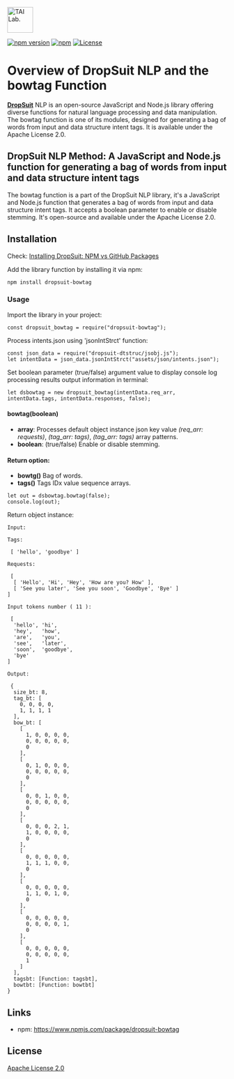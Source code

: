 [<img alt="TAI Lab." width="59px" src="https://github.com/ladooniani/tailab/blob/master/assets/tai_lab_terbinari_cbm_project_logo.png" />](https://github.com/ladooniani/DropSuit/blob/main/DropSuit.md)

[![npm version](https://img.shields.io/npm/v/dropsuit-bowtag.svg?style=flat)](https://www.npmjs.com/package/dropsuit-bowtag) [![npm](https://img.shields.io/npm/dt/dropsuit-bowtag.svg?style=flat-square)](https://www.npmjs.com/package/dropsuit-bowtag) [![License](https://img.shields.io/npm/l/dropsuit-bowtag.svg)](https://www.npmjs.com/package/dropsuit-bowtag)

# Overview of DropSuit NLP and the bowtag Function

[**DropSuit**](https://github.com/ladooniani/DropSuit/blob/main/DropSuit.md) NLP is an open-source JavaScript and Node.js library offering diverse functions for natural language processing and data manipulation. The bowtag function is one of its modules, designed for generating a bag of words from input and data structure intent tags. It is available under the Apache License 2.0.

## DropSuit NLP Method: A JavaScript and Node.js function for generating a bag of words from input and data structure intent tags

The bowtag function is a part of the DropSuit NLP library, it's a JavaScript and Node.js function that generates a bag of words from input and data structure intent tags. It accepts a boolean parameter to enable or disable stemming. It's open-source and available under the Apache License 2.0.

## Installation

Check: [Installing DropSuit: NPM vs GitHub Packages](https://github.com/ladooniani/DropSuit/blob/main/Installation.md)

Add the library function by installing it via npm:

```
npm install dropsuit-bowtag
```

### Usage

Import the library in your project:

```
const dropsuit_bowtag = require("dropsuit-bowtag");

```

Process intents.json using 'jsonIntStrct' function:

```
const json_data = require("dropsuit-dtstruc/jsobj.js");
let intentData = json_data.jsonIntStrct("assets/json/intents.json");
```

Set boolean parameter (true/false) argument value to display console log processing results output information in terminal:

```
let dsbowtag = new dropsuit_bowtag(intentData.req_arr, intentData.tags, intentData.responses, false);
```

#### bowtag(boolean)

- **array**: Processes default object instance json key value _(req_arr: requests)_, _(tag_arr: tags)_, _(tag_arr: tags)_ array patterns.
- **boolean**: (true/false) Enable or disable stemming.

#### Return option:

- **bowtg()** Bag of words.
- **tags()** Tags IDx value sequence arrays.

```
let out = dsbowtag.bowtag(false);
console.log(out);
```

Return object instance:

```
Input:

Tags:

 [ 'hello', 'goodbye' ]

Requests:

 [
  [ 'Hello', 'Hi', 'Hey', 'How are you? How' ],
  [ 'See you later', 'See you soon', 'Goodbye', 'Bye' ]
]

Input tokens number ( 11 ):

 [
  'hello', 'hi',
  'hey',   'how',
  'are',   'you',
  'see',   'later',
  'soon',  'goodbye',
  'bye'
]

Output:

 {
  size_bt: 8,
  tag_bt: [
    0, 0, 0, 0,
    1, 1, 1, 1
  ],
  bow_bt: [
    [
      1, 0, 0, 0, 0,
      0, 0, 0, 0, 0,
      0
    ],
    [
      0, 1, 0, 0, 0,
      0, 0, 0, 0, 0,
      0
    ],
    [
      0, 0, 1, 0, 0,
      0, 0, 0, 0, 0,
      0
    ],
    [
      0, 0, 0, 2, 1,
      1, 0, 0, 0, 0,
      0
    ],
    [
      0, 0, 0, 0, 0,
      1, 1, 1, 0, 0,
      0
    ],
    [
      0, 0, 0, 0, 0,
      1, 1, 0, 1, 0,
      0
    ],
    [
      0, 0, 0, 0, 0,
      0, 0, 0, 0, 1,
      0
    ],
    [
      0, 0, 0, 0, 0,
      0, 0, 0, 0, 0,
      1
    ]
  ],
  tagsbt: [Function: tagsbt],
  bowtbt: [Function: bowtbt]
}
```

## Links

- npm: https://www.npmjs.com/package/dropsuit-bowtag

## License

[Apache License 2.0](LICENSE.txt)
